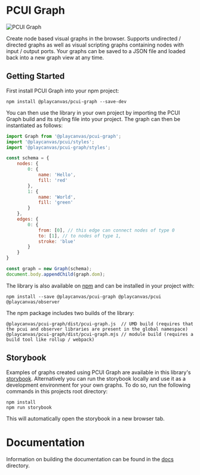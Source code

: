 # PCUI Graph

![PCUI Graph](https://blog.playcanvas.com/assets/media/pcui-graph-editors.png)

Create node based visual graphs in the browser. Supports undirected / directed graphs as well as visual scripting graphs containing nodes with input / output ports. Your graphs can be saved to a JSON file and loaded back into a new graph view at any time.

## Getting Started

First install PCUI Graph into your npm project:

    npm install @playcanvas/pcui-graph --save-dev

You can then use the library in your own project by importing the PCUI Graph build and its styling file into your project. The graph can then be instantiated as follows:

```javascript
import Graph from '@playcanvas/pcui-graph';
import '@playcanvas/pcui/styles';
import '@playcanvas/pcui-graph/styles';

const schema = {
    nodes: {
        0: {
            name: 'Hello',
            fill: 'red'
        },
        1: {
            name: 'World',
            fill: 'green'
        }
    },
    edges: {
        0: {
            from: [0], // this edge can connect nodes of type 0
            to: [1], // to nodes of type 1,
            stroke: 'blue'
        }
    }
}

const graph = new Graph(schema);
document.body.appendChild(graph.dom);
```

The library is also available on [npm](https://www.npmjs.com/package/@playcanvas/pcui-graph) and can be installed in your project with:

    npm install --save @playcanvas/pcui-graph @playcanvas/pcui @playcanvas/observer

The npm package includes two builds of the library:

    @playcanvas/pcui-graph/dist/pcui-graph.js  // UMD build (requires that the pcui and observer libraries are present in the global namespace)
    @playcanvas/pcui-graph/dist/pcui-graph.mjs // module build (requires a build tool like rollup / webpack)

## Storybook

Examples of graphs created using PCUI Graph are available in this library's [storybook](https://playcanvas.github.io/pcui-graph/storybook/). Alternatively you can run the storybook locally and use it as a development environment for your own graphs. To do so, run the following commands in this projects root directory:

    npm install
    npm run storybook

This will automatically open the storybook in a new browser tab.

# Documentation

Information on building the documentation can be found in the [docs](./docs/README.md) directory.
